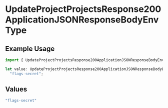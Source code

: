 # UpdateProjectProjectsResponse200ApplicationJSONResponseBodyEnvType

## Example Usage

```typescript
import { UpdateProjectProjectsResponse200ApplicationJSONResponseBodyEnvType } from "@vercel/sdk/models/updateprojectop.js";

let value: UpdateProjectProjectsResponse200ApplicationJSONResponseBodyEnvType =
  "flags-secret";
```

## Values

```typescript
"flags-secret"
```